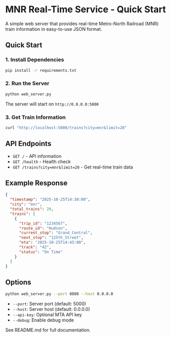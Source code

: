 # MNR Real-Time Service - Quick Start

A simple web server that provides real-time Metro-North Railroad (MNR) train information in easy-to-use JSON format.

## Quick Start

### 1. Install Dependencies

```bash
pip install -r requirements.txt
```

### 2. Run the Server

```bash
python web_server.py
```

The server will start on `http://0.0.0.0:5000`

### 3. Get Train Information

```bash
curl "http://localhost:5000/trains?city=mnr&limit=20"
```

## API Endpoints

- `GET /` - API information
- `GET /health` - Health check
- `GET /trains?city=mnr&limit=20` - Get real-time train data

## Example Response

```json
{
  "timestamp": "2025-10-25T14:30:00",
  "city": "mnr",
  "total_trains": 20,
  "trains": [
    {
      "trip_id": "1234567",
      "route_id": "Hudson",
      "current_stop": "Grand_Central",
      "next_stop": "125th_Street",
      "eta": "2025-10-25T14:45:00",
      "track": "42",
      "status": "On Time"
    }
  ]
}
```

## Options

```bash
python web_server.py --port 8080 --host 0.0.0.0
```

- `--port`: Server port (default: 5000)
- `--host`: Server host (default: 0.0.0.0)
- `--api-key`: Optional MTA API key
- `--debug`: Enable debug mode

See README.md for full documentation.
